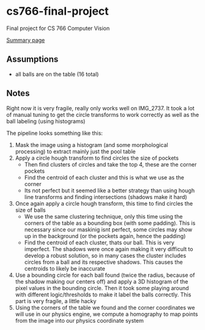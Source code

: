 # cs766-final-project
Final project for CS 766 Computer Vision

[Summary page](https://bennibbelink.github.io/cs766-final-project/)

## Assumptions
- all balls are on the table (16 total)

## Notes
Right now it is very fragile, really only works well on IMG_2737.  It took a lot of manual tuning to get the
circle transforms to work correctly as well as the ball labeling (using histograms)

The pipeline looks something like this:
1. Mask the image using a histogram (and some morphological processing) to extract mainly just the pool table
2. Apply a circle hough transform to find circles the size of pockets
    - Then find clusters of circles and take the top 4, these are the corner pockets
    - Find the centroid of each cluster and this is what we use as the corner
    - Its not perfect but it seemed like a better strategy than using hough line transforms and finding intersections (shadows make it hard)
3. Once again apply a circle hough transform, this time to find circles the size of balls
    - We use the same clustering technique, only this time using the corners of the table as a bounding box (with some padding). This is necessary since our maskinig isnt perfect, some circles may show up in the background (or the pockets again, hence the padding)
    - Find the centroid of each cluster, thats our ball. This is very imperfect.  The shadows were once again making it very difficult to develop a robust solution, so in many cases the cluster includes circles from a ball and its respective shadows.  This causes the centroids to likely be inaccurate
4. Use a bounding circle for each ball found (twice the radius, because of the shadow making our centers off) and apply a 3D histogram of the pixel values in the bounding circle.  Then it took some playing around with different logic/thresholds to make it label the balls correctly.  This part is very fragile, a little hacky
5. Using the corners of the table we found and the corner coordinates we will use in our physics engine, we compute a homography to map points from the image into our physics coordinate system
